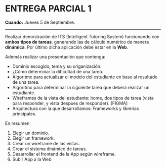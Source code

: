 # **ENTREGA PARCIAL 1**

**Cuando:** Jueves 5 de Septiembre.

---

Realizar demostración de ITS (Intelligent Tutoring System) funcionando con **ambos tipos de tareas**, generando las de cálculo numérico de manera **dinámica**. Por último dicha aplicación debe estar en la **Web**.

Además realizar una presentación que contenga:
- Dominio escogido, tema y su origanización.
- ¿Cómo determinar la dificultad de una tarea.
- Algoritmo para actualizar el modelo del estudiante en base al resultado de una tarea.
- Algoritmo para determinar la siguiente tarea que deberá realizar un estudiante.
- Wireframes de la vista del estudiante: home, dos tipos de tarea (vista para responder, y vista despues de responder). [FIGMA]
- Arquitectura con la que desarrollamos: Frameworks y librerías principales.

En resumen:

1. Elegir un dominio.
2. Elegir un framework.
3. Crear un wireframe de las vistas.
4. Crear el sistema dinámico de tareas.
5. Desarrollar el frontend de la App según wireframe.
6. Subir App a la Web